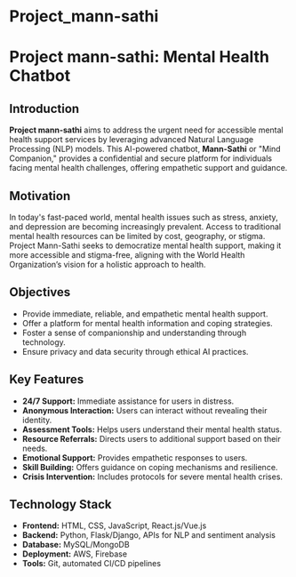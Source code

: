 # Project_mann-sathi
# Project mann-sathi: Mental Health Chatbot

## Introduction
**Project mann-sathi** aims to address the urgent need for accessible mental health support services by leveraging advanced Natural Language Processing (NLP) models. This AI-powered chatbot, **Mann-Sathi** or "Mind Companion," provides a confidential and secure platform for individuals facing mental health challenges, offering empathetic support and guidance.

## Motivation
In today's fast-paced world, mental health issues such as stress, anxiety, and depression are becoming increasingly prevalent. Access to traditional mental health resources can be limited by cost, geography, or stigma. Project Mann-Sathi seeks to democratize mental health support, making it more accessible and stigma-free, aligning with the World Health Organization’s vision for a holistic approach to health.

## Objectives
- Provide immediate, reliable, and empathetic mental health support.
- Offer a platform for mental health information and coping strategies.
- Foster a sense of companionship and understanding through technology.
- Ensure privacy and data security through ethical AI practices.

## Key Features
- **24/7 Support:** Immediate assistance for users in distress.
- **Anonymous Interaction:** Users can interact without revealing their identity.
- **Assessment Tools:** Helps users understand their mental health status.
- **Resource Referrals:** Directs users to additional support based on their needs.
- **Emotional Support:** Provides empathetic responses to users.
- **Skill Building:** Offers guidance on coping mechanisms and resilience.
- **Crisis Intervention:** Includes protocols for severe mental health crises.

## Technology Stack
- **Frontend:** HTML, CSS, JavaScript, React.js/Vue.js
- **Backend:** Python, Flask/Django, APIs for NLP and sentiment analysis
- **Database:** MySQL/MongoDB
- **Deployment:** AWS, Firebase
- **Tools:** Git, automated CI/CD pipelines


